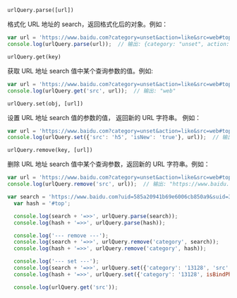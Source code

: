 `urlQuery.parse([url])` 

格式化 URL 地址的 search，返回格式化后的对象。例如：

```js
var url = 'https://www.baidu.com?category=unset&action=like&src=web#top';
console.log(urlQuery.parse(url));  // 输出: {category: "unset", action: "like", src: "web"}
```



`urlQuery.get(key)` 

获取 URL 地址 search 值中某个查询参数的值。例如:

```js
var url = 'https://www.baidu.com?category=unset&action=like&src=web#top';
console.log(urlQuery.get('src', url));  // 输出: "web"
```



`urlQuery.set(obj, [url])` 

设置 URL 地址 search 值的参数的值， 返回新的 URL 字符串。 例如：

```js
var url = 'https://www.baidu.com?category=unset&action=like&src=web#top';
console.log(urlQuery.set({'src': 'h5', 'isNew': 'true'}, url));  // 输出: "https://www.baidu.com/?category=unset&action=like&src=h5&isNew=true#top"
```



`urlQuery.remove(key, [url])` 

删除 URL 地址 search 值中某个查询参数，返回新的 URL 字符串。例如：

```js
var url = 'https://www.baidu.com?category=unset&action=like&src=web#top';
console.log(urlQuery.remove('src', url));  // 输出: "https://www.baidu.com/?category=unset&action=like#top"
```







```js
var search = 'https://www.baidu.com?uid=585a20941b69e6006cb850a9&suid=3IMzNniemv76RuBBZ7FQ&category=unset&action=like&objectType=entry&value=5a1e561ff265da432e5bc464&src=web#top';
  var hash = '#top';

  console.log(search + '=>>', urlQuery.parse(search));
  console.log(hash + '=>>', urlQuery.parse(hash));

  console.log('--- remove ---');
  console.log(search + '=>>', urlQuery.remove('category', search));
  console.log(hash + '=>>', urlQuery.remove('category', hash));

  console.log('--- set ---');
  console.log(search + '=>>', urlQuery.set({'category': '13128', 'src': 'h5'}, search));
  console.log(hash + '=>>', urlQuery.set({'category': '13128', isBindPhone: false}, hash));

  console.log(urlQuery.get('src'));
```